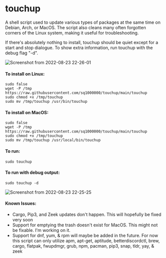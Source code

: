 # touchup

A shell script used to update various types of packages at the same time on Debian, Arch, or MacOS. The script also cleans many often forgotten corners of the Linux system, making it useful for troubleshooting.

If there's absolutely nothing to install, touchup should be quiet except for a start and stop dialogue. To show extra information, run touchup with the debug flag "-d".

![Screenshot from 2022-08-23 22-26-01](https://user-images.githubusercontent.com/39637438/186305908-8184214d-7f91-498c-93cb-df18ae42dfe1.png)
#### To install on Linux:

	sudo false
	wget -P /tmp https://raw.githubusercontent.com/sq1000000/touchup/main/touchup
	sudo chmod +x /tmp/touchup
	sudo mv /tmp/touchup /usr/bin/touchup

#### To install on MacOS:

	sudo false
	wget -P /tmp https://raw.githubusercontent.com/sq1000000/touchup/main/touchup
	sudo chmod +x /tmp/touchup
	sudo mv /tmp/touchup /usr/local/bin/touchup

#### To run:

	sudo touchup
	
#### To run with debug output:
	
	sudo touchup -d

![Screenshot from 2022-08-23 22-25-25](https://user-images.githubusercontent.com/39637438/186306182-f4422d39-4bba-445c-9eff-fa0a65e5f8c4.png)

#### Known Issues:
- Cargo, Pip3, and Zeek updates don't happen. This will hopefully be fixed very soon
- Support for emptying the trash doesn't exist for MacOS. This might not be fixable. I'm working on it.
- Support for dnf, yum, & rpm will maybe be added in the future. For now this script can only utilize apm, apt-get, aptitude, betterdiscordctl, brew, cargo, flatpak, fwupdmgr, grub, npm, pacman, pip3, snap, tldr, yay, & zeek
